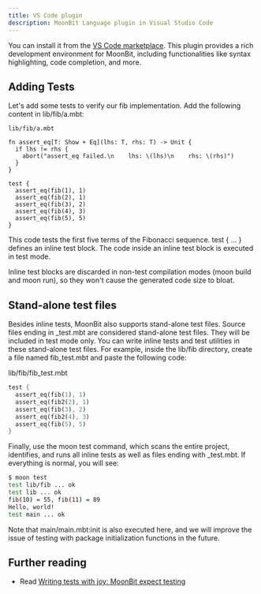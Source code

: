 ```yaml
---
title: VS Code plugin
description: MoonBit Language plugin in Visual Studio Code
---
```


You can install it from the [VS Code marketplace](https://marketplace.visualstudio.com/items?itemName=moonbit.moonbit-lang). This plugin provides a rich development environment for MoonBit, including functionalities like syntax highlighting, code completion, and more.

## Adding Tests

Let's add some tests to verify our fib implementation. Add the following content in lib/fib/a.mbt:

```
lib/fib/a.mbt

fn assert_eq[T: Show + Eq](lhs: T, rhs: T) -> Unit {
  if lhs != rhs {
    abort("assert_eq failed.\n    lhs: \(lhs)\n    rhs: \(rhs)")
  }
}

test {
  assert_eq(fib(1), 1)
  assert_eq(fib(2), 1)
  assert_eq(fib(3), 2)
  assert_eq(fib(4), 3)
  assert_eq(fib(5), 5)
}
```

This code tests the first five terms of the Fibonacci sequence. test { ... } defines an inline test block. The code inside an inline test block is executed in test mode.

Inline test blocks are discarded in non-test compilation modes (moon build and moon run), so they won't cause the generated code size to bloat.


## Stand-alone test files

Besides inline tests, MoonBit also supports stand-alone test files. Source files ending in _test.mbt are considered stand-alone test files. They will be included in test mode only. You can write inline tests and test utilities in these stand-alone test files. For example, inside the lib/fib directory, create a file named fib_test.mbt and paste the following code:

lib/fib/fib_test.mbt

```rust
test {
  assert_eq(fib(1), 1)
  assert_eq(fib2(2), 1)
  assert_eq(fib(3), 2)
  assert_eq(fib2(4), 3)
  assert_eq(fib(5), 5)
}
```

Finally, use the moon test command, which scans the entire project, identifies, and runs all inline tests as well as files ending with _test.mbt. If everything is normal, you will see:

```sh
$ moon test
test lib/fib ... ok
test lib ... ok
fib(10) = 55, fib(11) = 89
Hello, world!
test main ... ok
```

Note that main/main.mbt:init is also executed here, and we will improve the issue of testing with package initialization functions in the future.

## Further reading

- Read [Writing tests with joy: MoonBit expect testing](https://www.moonbitlang.com/blog/expect-testing)
